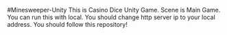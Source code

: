 #Minesweeper-Unity
This is Casino Dice Unity Game.
Scene is Main Game.
You can run this with local.
You should change http server ip to your local address.
You should follow this repository!

